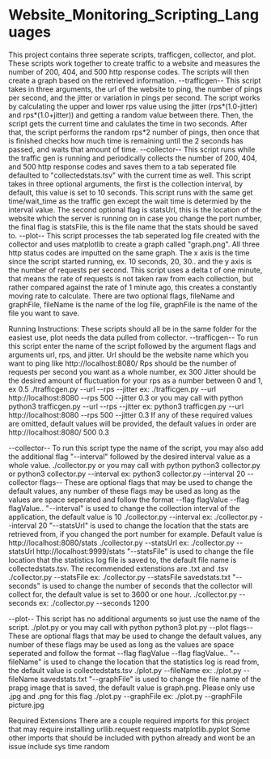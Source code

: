 # Website_Monitoring_Scripting_Languages
This project contains three seperate scripts, trafficgen, collector, and plot. These scripts work together
to create traffic to a website and measures the number of 200, 404, and 500 http response codes. The 
scripts will then create a graph based on the retrieved information.
--trafficgen--
    This script takes in three arguments, the url of the website to ping, the number of pings per second, and the
    jitter or variation in pings per second. The script works by calculating the upper and lower rps value using the 
    jitter (rps*(1.0-jitter) and rps*(1.0+jitter)) and getting a random value between there. Then, the script gets
    the current time and calulates the time in two seconds. After that, the script performs the random rps*2 number
    of pings, then once that is finished checks how much time is remaining until the 2 seconds has passed, and waits 
    that amount of time.
--collector--
    This script runs while the traffic gen is running and periodically collects the number of 200, 404, and 500 http
    response codes and saves them to a tab seperated file defaulted to "collectedstats.tsv" with the current time as well. 
    This script takes in three optional arguments, the first is the collection interval, by default, this value is set to 
    10 seconds. This script runs with the same get time/wait_time as the traffic gen except the wait time is determied 
    by the interval value. The second optional flag is statsUrl, this is the location of the website which the server
    is running on in case you change the port number, the final flag is statsFile, this is the file name that the 
    stats should be saved to.
--plot--
    This script processes the tab seperated log file created with the collector and uses matplotlib to create a graph
    called "graph.png". All three http status codes are imputted on the same graph. The x axis is the time since the 
    script started running, ex. 10 seconds, 20, 30.. and the y axis is the number of requests per second. This script 
    uses a delta t of one minute, that means the rate of requests is not taken raw from each collection, but rather
    compared against the rate of 1 minute ago, this creates a constantly moving rate to calculate. There are 
    two optional flags, fileName and graphFile, fileName is the name of the log file, graphFile is the
    name of the file you want to save.

Running Instructions:
These scripts should all be in the same folder for the easiest use, plot needs the data pulled from collector.
--trafficgen--
    To run this script enter the name of the script followed by the argument flags and arguments url, rps, and jitter.
    Url should be the website name which you want to ping like http://localhost:8080/
    Rps should be the number of requests per second you want as a whole number, ex 300
    Jitter should be the desired amount of fluctuation for your rps as a number between 0 and 1, ex 0.5
    	    ./trafficgen.py --url <url> --rps <rps> --jitter <jitter>
        ex: ./trafficgen.py --url http://localhost:8080 --rps 500 --jitter 0.3
             or you may call with python
            python3 trafficgen.py --url <url> --rps <rps> --jitter <jitter>
        ex: python3 trafficgen.py --url http://localhost:8080 --rps 500 --jitter 0.3
    If any of these required values are omitted, default values will be provided, the default values
    in order are http://localhost:8080/ 500 0.3

--collector--
    To run this script type the name of the script, you may also add the additional flag "--interval" followed 
    by the desired interval value as a whole value.
            ./collector.py 
        or you may call with python
	    python3 collector.py 
        or  python3 collector.py --interval <interval>
        ex: python3 collector.py --interval 20
--collector flags--
    These are optional flags that may be used to change the default values, any number of these flags may
    be used as long as the values are space seperated and follow the format --flag flagValue --flag flagValue..
    "--interval" is used to change the collection interval of the application, the default value is 10
            ./collector.py --interval <interval>
        ex: ./collector.py --interval 20
    "--statsUrl" is used to change the location that the stats are retrieved from, if you changed the
    port number for example. Default value is http://localhost:8080/stats
            ./collector.py --statsUrl <url>
        ex: ./collector.py --statsUrl http://localhost:9999/stats
    "--statsFile" is used to change the file location that the statistics log file is saved to, the 
    default file name is collectedstats.tsv. The recommended extenstions are .txt and .tsv
            ./collector.py --statsFile <file>
        ex: ./collector.py --statsFile savedstats.txt
    "--seconds" is used to change the number of seconds that the collector will collect for, the default value is
    set to 3600 or one hour.
            ./collector.py --seconds <seconds>
        ex: ./collector.py --seconds 1200

--plot--
    This script has no additional arguments so just use the name of the script.
	    ./plot.py
         or you may call with python
            python3 plot.py
--plot flags--
    These are optional flags that may be used to change the default values, any number of these flags may
    be used as long as the values are space seperated and follow the format --flag flagValue --flag flagValue..
    "--fileName" is used to change the location that the statistics log is read from, the default value
    is collectedstats.tsv
            ./plot.py --fileName <file>
        ex: ./plot.py --fileName savedstats.txt
    "--graphFile" is used to change the file name of the prapg image that is saved, the default value
    is graph.png. Please only use .jpg and .png for this flag
            ./plot.py --graphFile <file>
        ex: ./plot.py --graphFile picture.jpg

Required Extensions
There are a couple required imports for this project that may require installing
    urllib.request
    requests
    matplotlib.pyplot
Some other imports that should be included with python already and wont be an issue include
    sys
    time
    random
